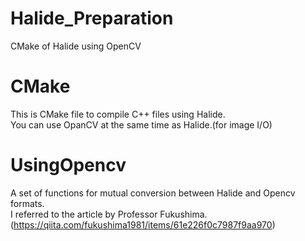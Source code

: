 # Halide_Preparation
CMake of Halide using OpenCV  

# CMake
This is CMake file to compile C++ files using Halide.  
You can use OpanCV at the same time as Halide.(for image I/O)  

# UsingOpencv
A set of functions for mutual conversion between Halide and Opencv formats.  
I referred to the article by Professor Fukushima.(https://qiita.com/fukushima1981/items/61e226f0c7987f9aa970)
